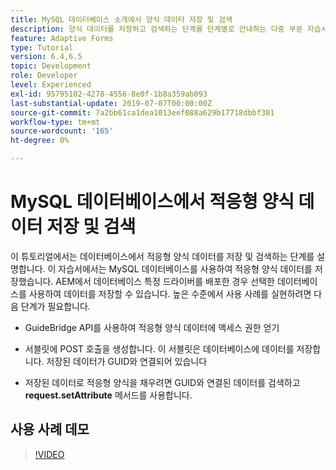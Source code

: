 ```yaml
---
title: MySQL 데이터베이스 소개에서 양식 데이터 저장 및 검색
description: 양식 데이터를 저장하고 검색하는 단계를 단계별로 안내하는 다중 부분 자습서입니다
feature: Adaptive Forms
type: Tutorial
version: 6.4,6.5
topic: Development
role: Developer
level: Experienced
exl-id: 95795102-4278-4556-8e0f-1b8a359ab093
last-substantial-update: 2019-07-07T00:00:00Z
source-git-commit: 7a2bb61ca1dea1013eef088a629b17718dbbf381
workflow-type: tm+mt
source-wordcount: '165'
ht-degree: 0%

---
```


# MySQL 데이터베이스에서 적응형 양식 데이터 저장 및 검색

이 튜토리얼에서는 데이터베이스에서 적응형 양식 데이터를 저장 및 검색하는 단계를 설명합니다. 이 자습서에서는 MySQL 데이터베이스를 사용하여 적응형 양식 데이터를 저장했습니다. AEM에서 데이터베이스 특정 드라이버를 배포한 경우 선택한 데이터베이스를 사용하여 데이터를 저장할 수 있습니다. 높은 수준에서 사용 사례를 실현하려면 다음 단계가 필요합니다.

* GuideBridge API를 사용하여 적응형 양식 데이터에 액세스 권한 얻기

* 서블릿에 POST 호출을 생성합니다. 이 서블릿은 데이터베이스에 데이터를 저장합니다. 저장된 데이터가 GUID와 연결되어 있습니다

* 저장된 데이터로 적응형 양식을 채우려면 GUID와 연결된 데이터를 검색하고 **request.setAttribute** 메서드를 사용합니다.

## 사용 사례 데모

>[!VIDEO](https://video.tv.adobe.com/v/27829?quality=9&learn=on)
